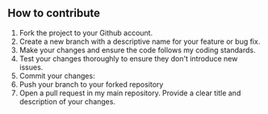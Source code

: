## How to contribute
1. Fork the project to your Github account.
2. Create a new branch with a descriptive name for your feature or bug fix.
3. Make your changes and ensure the code follows my coding standards.
4. Test your changes thoroughly to ensure they don't introduce new issues.
5. Commit your changes:
6. Push your branch to your forked repository
7. Open a pull request in my main repository. Provide a clear title and description of your changes.
